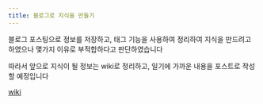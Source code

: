 ```yaml
---
title: 블로그로 지식을 만들기
---
```


블로그 포스팅으로 정보를 저장하고, 태그 기능을 사용하여 정리하여 지식을 만드려고 하였으나 몇가지 이유로 부적합하다고 판단하였습니다

따라서 앞으로 지식이 될 정보는 wiki로 정리하고, 일기에 가까운 내용을 포스트로 작성할 예정입니다

[wiki](https://github.com/HueyPark/HueyPark.github.io/wiki)
